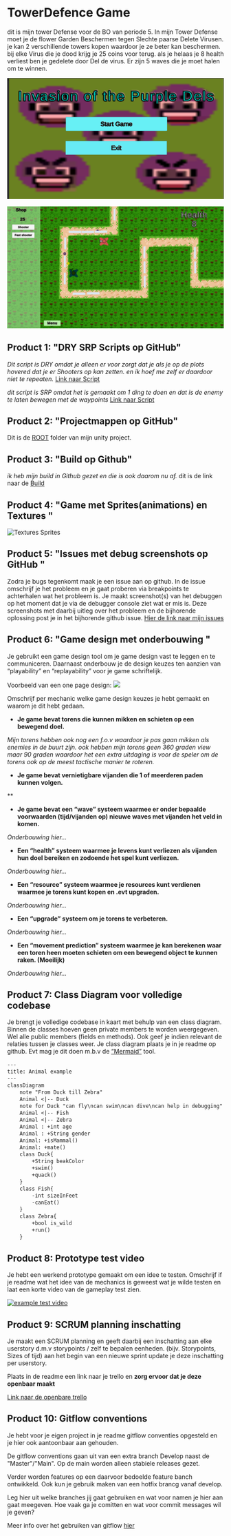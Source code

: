 # TowerDefence Game

dit is mijn tower Defense voor de BO van periode 5. In mijn Tower Defense moet je de flower Garden Beschermen tegen Slechte paarse Delete Virusen.
je kan 2 verschillende towers kopen waardoor je ze beter kan beschermen. bij elke Virus die je dood krijg je 25 coins voor terug.
als je helaas je 8 health verliest ben je gedelete door Del de virus. Er zijn 5 waves die je moet halen om te winnen.

![Purple Dels](https://github.com/Delysha/TowerDefenseTemplate/blob/develop/readmeVisuals/Invasion%20Of%20The%20purple%20dels.png)

![Game in Action](https://github.com/Delysha/TowerDefenseTemplate/blob/develop/readmeVisuals/The%20towerDefence%20actions.png)

## Product 1: "DRY SRP Scripts op GitHub"

*Dit script is DRY omdat je alleen er voor zorgt dat je als je op de plots hovered dat je er Shooters op kan zetten. en ik hoef me zelf er daardoor niet te repeaten.*
[Link naar Script](https://github.com/Delysha/TowerDefenseTemplate/blob/master/TowerDefence%202023/Assets/Code/Scripts/Plots/Plot/Plot.cs)

*dit script is SRP omdat het is gemaakt om 1 ding te doen en dat is de enemy te laten bewegen met de waypoints*
[Link naar Script](https://github.com/Delysha/TowerDefenseTemplate/blob/master/TowerDefence%202023/Assets/Code/Scripts/Enemy%20Scripts/EnemyMover/EnemyMovement.cs)

## Product 2: "Projectmappen op GitHub"

Dit is de [ROOT](https://github.com/Delysha/TowerDefenseTemplate/tree/master/TowerDefence%202023) folder van mijn unity project.

## Product 3: "Build op Github"

*ik heb mijn build in Github gezet en die is ook daarom nu af.*
dit is de link naar de [Build](https://github.com/Delysha/TowerDefenseTemplate/releases/tag/Release02)

## Product 4: "Game met Sprites(animations) en Textures "

![Textures Sprites](readmeVisuals/Game.gif)

## Product 5: "Issues met debug screenshots op GitHub "

Zodra je bugs tegenkomt maak je een issue aan op github. In de issue omschrijf je het probleem en je gaat proberen via breakpoints te achterhalen wat het probleem is. Je maakt screenshot(s) van het debuggen op het moment dat je via de debugger console ziet wat er mis is. Deze screenshots met daarbij uitleg over het probleem en de bijhorende oplossing post je in het bijhorende github issue.
[Hier de link naar mijn issues](https://github.com/erwinhenraat/TowerDefenseTemplate/issues/)

## Product 6: "Game design met onderbouwing "

Je gebruikt een game design tool om je game design vast te leggen en te communiceren. Daarnaast onderbouw je de design keuzes ten aanzien van “playability” en “replayability” voor je game schriftelijk. 

Voorbeeld van een one page design:
![](https://external-preview.redd.it/48mnMpA0TbiihGo4HsJiWrJhK72xeTRwV2o70_AKilw.jpg?auto=webp&s=3a1ae18f0e4fba7a465643987cbe9cf409466e53)

Omschrijf per mechanic welke game design keuzes je hebt gemaakt en waarom je dit hebt gedaan.

*  **Je game bevat torens die kunnen mikken en schieten op een bewegend doel.** 

*Mijn torens hebben ook nog een f.o.v waardoor je pas gaan mikken als enemies in de buurt zijn. ook hebben mijn torens geen 360 graden view maar 90 graden waardoor het een extra uitdaging is voor de speler om de torens ook op de meest tactische manier te roteren.*

*  **Je game bevat vernietigbare vijanden die 1 of meerderen paden kunnen volgen.**  

**

*  **Je game bevat een “wave” systeem waarmee er onder bepaalde voorwaarden (tijd/vijanden op) nieuwe waves met vijanden het veld in komen.**

*Onderbouwing hier...*

*  **Een “health” systeem waarmee je levens kunt verliezen als vijanden hun doel bereiken en zodoende het spel kunt verliezen.** 

*Onderbouwing hier...*

*  **Een “resource” systeem waarmee je resources kunt verdienen waarmee je torens kunt kopen en .evt upgraden.**

*Onderbouwing hier...*

*  **Een “upgrade” systeem om je torens te verbeteren.**

*Onderbouwing hier...*

*  **Een “movement prediction” systeem waarmee je kan berekenen waar een toren heen moeten schieten om een bewegend object te kunnen raken. (Moeilijk)**

*Onderbouwing hier...*

## Product 7: Class Diagram voor volledige codebase 

Je brengt je volledige codebase in kaart met behulp van een class diagram. Binnen de classes hoeven geen private members te worden weergegeven. Wel alle public members (fields en methods). Ook geef je indien relevant de relaties tussen je classes weer. Je class diagram plaats je in je readme op github. Evt mag je dit doen m.b.v de [“Mermaid”](https://mermaid.js.org/syntax/classDiagram.html) tool.


```mermaid
---
title: Animal example
---
classDiagram
    note "From Duck till Zebra"
    Animal <|-- Duck
    note for Duck "can fly\ncan swim\ncan dive\ncan help in debugging"
    Animal <|-- Fish
    Animal <|-- Zebra
    Animal : +int age
    Animal : +String gender
    Animal: +isMammal()
    Animal: +mate()
    class Duck{
        +String beakColor
        +swim()
        +quack()
    }
    class Fish{
        -int sizeInFeet
        -canEat()
    }
    class Zebra{
        +bool is_wild
        +run()
    }

```

## Product 8: Prototype test video
Je hebt een werkend prototype gemaakt om een idee te testen. Omschrijf if je readme wat het idee van de mechanics is geweest wat je wilde testen en laat een korte video van de gameplay test zien. 

[![example test video](https://ucarecdn.com/dbdc3ad0-f375-40ad-8987-9e6451b28b50/)](https://www.youtube.com/watch?v=CzzRML1swF0)

## Product 9: SCRUM planning inschatting 

Je maakt een SCRUM planning en geeft daarbij een inschatting aan elke userstory d.m.v storypoints / zelf te bepalen eenheden. (bijv. Storypoints, Sizes of tijd) aan het begin van een nieuwe sprint update je deze inschatting per userstory. 

Plaats in de readme een link naar je trello en **zorg ervoor dat je deze openbaar maakt**

[Link naar de openbare trello](https://trello.com/b/w60wkKSU/examen-paraphrenia)

## Product 10: Gitflow conventions

Je hebt voor je eigen project in je readme gitflow conventies opgesteld en je hier ook aantoonbaar aan gehouden. 

De gitflow conventions gaan uit van een extra branch Develop naast de "Master"/"Main". Op de main worden alleen stabiele releases gezet.

Verder worden features op een daarvoor bedoelde feature banch ontwikkeld. Ook kun je gebruik maken van een hotfix brancg vanaf develop.

Leg hier uit welke branches jij gaat gebruiken en wat voor namen je hier aan gaat meegeven. Hoe vaak ga je comitten en wat voor commit messages wil je geven?

Meer info over het gebruiken van gitflow [hier](https://www.atlassian.com/git/tutorials/comparing-workflows/gitflow-workflow)

